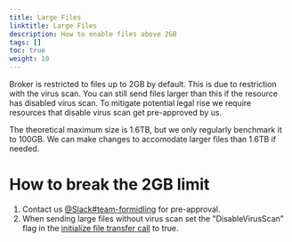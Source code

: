 ```yaml
---
title: Large Files 
linktitle: Large Files 
description: How to enable files above 2GB 
tags: []
toc: true
weight: 10
---
```


Broker is restricted to files up to 2GB by default. This is due to restriction with the virus scan. You can still send files larger than this if the resource has disabled virus scan. To mitigate potential legal rise we require resources that disable virus scan get pre-approved by us. 

The theoretical maximum size is 1.6TB, but we only regularly benchmark it to 100GB. We can make changes to accomodate larger files than 1.6TB if needed.

# How to break the 2GB limit

1. Contact us [@Slack#team-formidling](https://altinn.slack.com/archives/C06982E0UGH) for pre-approval.
2. When sending large files without virus scan set the "DisableVirusScan" flag in the [initialize file transfer call](https://docs.altinn.studio/broker/getting-started/developer-guides/send-files/#operation-initialize-filetransfer) to true.
